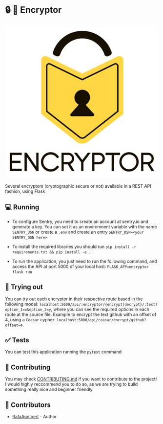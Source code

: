 # :lock: :key: Encryptor
![Encryptor Logo](/assets/logo.png)

Several encryptors (cryptographic secure or not) available in a REST API
fashion, using Flask

## :computer: Running

- To configure Sentry, you need to create an account at sentry.io and generate a
  key. You can set it as an environment variable with the name `SENTRY_DSN` or
  create a `.env` and create an entry `SENTRY_DSN=<your SENTRY_DSN here>`

- To install the required libraries you should run
  `pip install -r requirements.txt && pip install -e .`

- To run the application, you just need to run the following command, and access
  the API at port 5000 of your local host: `FLASK_APP=encryptor flask run`

## :vertical_traffic_light: Trying out

You can try out each encryptor in their respective route based in the following
model:
`localhost:5000/api/:encryptor/{encrypt|decrypt}/:text?option_1=x&option_2=y`,
where you can see the required options in each route at the source file. Example
to encrypt the text github with an offset of 4, using a `Ceasar` cypher:
`localhost:5000/api/ceasar/encrypt/github?offset=4`.

## :white_check_mark: Tests

You can test this application running the `pytest` command

## :muscle: Contributing

You may check [CONTRIBUTING.md](./CONTRIBUTING.md) if you want to contribute to
the project! I would highly reccommend you to do so, as we are trying to build
something really nice and beginner friendly.

## :busts_in_silhouette: Contributors

- [RafaAudibert](https://github.com/rafaeelaudibert) - Author
